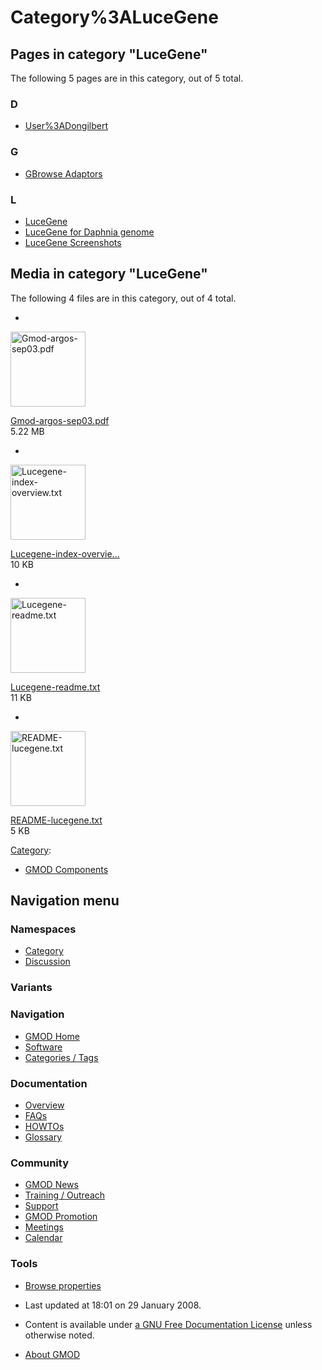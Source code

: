 



<span id="top"></span>




# <span dir="auto">Category%3ALuceGene</span>










## Pages in category "LuceGene"

The following 5 pages are in this category, out of 5 total.



### D

- [User%3ADongilbert](User%3ADongilbert "User%3ADongilbert")

### G

- [GBrowse Adaptors](GBrowse_Adaptors "GBrowse Adaptors")

### L

- [LuceGene](LuceGene "LuceGene")
- [LuceGene for Daphnia
  genome](LuceGene_for_Daphnia_genome "LuceGene for Daphnia genome")
- [LuceGene Screenshots](LuceGene_Screenshots "LuceGene Screenshots")




## Media in category "LuceGene"

The following 4 files are in this category, out of 4 total.

- 

  

  

  <a href="File:Gmod-argos-sep03.pdf" class="image"><img
  src="../mediawiki/skins/common/images/icons/fileicon-pdf.png"
  width="120" height="120" alt="Gmod-argos-sep03.pdf" /></a>

  

  

  

  [Gmod-argos-sep03.pdf](File:Gmod-argos-sep03.pdf "File:Gmod-argos-sep03.pdf")  
  5.22 MB  

  

  

- 

  

  

  <a href="File:Lucegene-index-overview.txt" class="image"><img
  src="../mediawiki/skins/common/images/icons/fileicon-txt.png"
  width="120" height="120" alt="Lucegene-index-overview.txt" /></a>

  

  

  

  [Lucegene-index-overvie...](File:Lucegene-index-overview.txt "File:Lucegene-index-overview.txt")  
  10 KB  

  

  

- 

  

  

  <a href="File:Lucegene-readme.txt" class="image"><img
  src="../mediawiki/skins/common/images/icons/fileicon-txt.png"
  width="120" height="120" alt="Lucegene-readme.txt" /></a>

  

  

  

  [Lucegene-readme.txt](File:Lucegene-readme.txt "File:Lucegene-readme.txt")  
  11 KB  

  

  

- 

  

  

  <a href="File:README-lucegene.txt" class="image"><img
  src="../mediawiki/skins/common/images/icons/fileicon-txt.png"
  width="120" height="120" alt="README-lucegene.txt" /></a>

  

  

  

  [README-lucegene.txt](File:README-lucegene.txt "File:README-lucegene.txt")  
  5 KB  

  

  





[Category](Special%3ACategories "Special%3ACategories"):

- [GMOD Components](Category%3AGMOD_Components "Category%3AGMOD Components")






## Navigation menu



### Namespaces

- <span id="ca-nstab-category"><a href="Category%3ALuceGene" accesskey="c"
  title="View the category page [c]">Category</a></span>
- <span id="ca-talk"><a
  href="http://gmod.org/mediawiki/index.php?title=Category_talk:LuceGene&amp;action=edit&amp;redlink=1"
  accesskey="t"
  title="Discussion about the content page [t]">Discussion</a></span>


### 

### Variants[](#)








<a href="Main_Page"
style="background-image: url(../images/GMOD-cogs.png);"
title="Visit the main page"></a>


### Navigation



- <span id="n-GMOD-Home">[GMOD Home](Main_Page)</span>
- <span id="n-Software">[Software](GMOD_Components)</span>
- <span id="n-Categories-.2F-Tags">[Categories /
  Tags](Categories)</span>




### Documentation



- <span id="n-Overview">[Overview](Overview)</span>
- <span id="n-FAQs">[FAQs](Category%3AFAQ)</span>
- <span id="n-HOWTOs">[HOWTOs](Category%3AHOWTO)</span>
- <span id="n-Glossary">[Glossary](Glossary)</span>




### Community



- <span id="n-GMOD-News">[GMOD News](GMOD_News)</span>
- <span id="n-Training-.2F-Outreach">[Training /
  Outreach](Training_and_Outreach)</span>
- <span id="n-Support">[Support](Support)</span>
- <span id="n-GMOD-Promotion">[GMOD Promotion](GMOD_Promotion)</span>
- <span id="n-Meetings">[Meetings](Meetings)</span>
- <span id="n-Calendar">[Calendar](Calendar)</span>




### Tools

- <span id="t-smwbrowselink"><a href="Special%3ABrowse/Category%3ALuceGene" rel="smw-browse">Browse
  properties</a></span>



- <span id="footer-info-lastmod">Last updated at 18:01 on 29 January
  2008.</span>
<!-- - <span id="footer-info-viewcount">12,820 page views.</span> -->
- <span id="footer-info-copyright">Content is available under
  <a href="http://www.gnu.org/licenses/fdl-1.3.html" class="external"
  rel="nofollow">a GNU Free Documentation License</a> unless otherwise
  noted.</span>

<!-- -->

- <span id="footer-places-about">[About
  GMOD](GMOD%3AAbout "GMOD%3AAbout")</span>

<!-- -->




